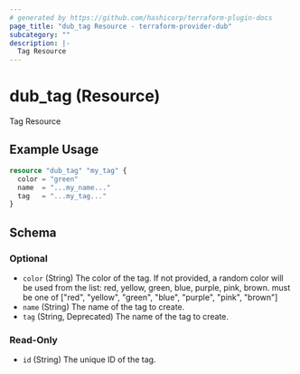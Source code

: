 ```yaml
---
# generated by https://github.com/hashicorp/terraform-plugin-docs
page_title: "dub_tag Resource - terraform-provider-dub"
subcategory: ""
description: |-
  Tag Resource
---
```


# dub_tag (Resource)

Tag Resource

## Example Usage

```terraform
resource "dub_tag" "my_tag" {
  color = "green"
  name  = "...my_name..."
  tag   = "...my_tag..."
}
```

<!-- schema generated by tfplugindocs -->
## Schema

### Optional

- `color` (String) The color of the tag. If not provided, a random color will be used from the list: red, yellow, green, blue, purple, pink, brown. must be one of ["red", "yellow", "green", "blue", "purple", "pink", "brown"]
- `name` (String) The name of the tag to create.
- `tag` (String, Deprecated) The name of the tag to create.

### Read-Only

- `id` (String) The unique ID of the tag.
